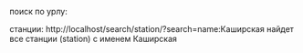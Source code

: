 поиск по урлу: 

станции: 
http://localhost/search/station/?search=name:Каширская
найдет все станции (station) с именем Каширская 
